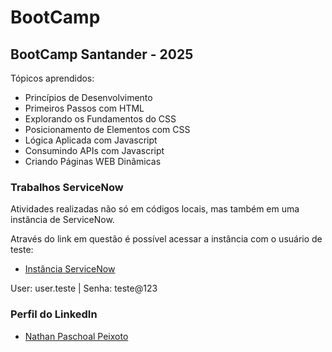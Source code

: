 # BootCamp

## BootCamp Santander - 2025

Tópicos aprendidos:

* Princípios de Desenvolvimento
* Primeiros Passos com HTML
* Explorando os Fundamentos do CSS
* Posicionamento de Elementos com CSS
* Lógica Aplicada com Javascript
* Consumindo APIs com Javascript
* Criando Páginas WEB Dinâmicas

### Trabalhos ServiceNow

Atividades realizadas não só em códigos locais, mas também em uma instância de ServiceNow.

Através do link em questão é possível acessar a instância com o usuário de teste:

* [Instância ServiceNow](https://dev217098.service-now.com)

User: user.teste | Senha: teste@123

### Perfil do LinkedIn

* [Nathan Paschoal Peixoto](https://www.linkedin.com/in/nathan-paschoal-peixoto-76548189/)